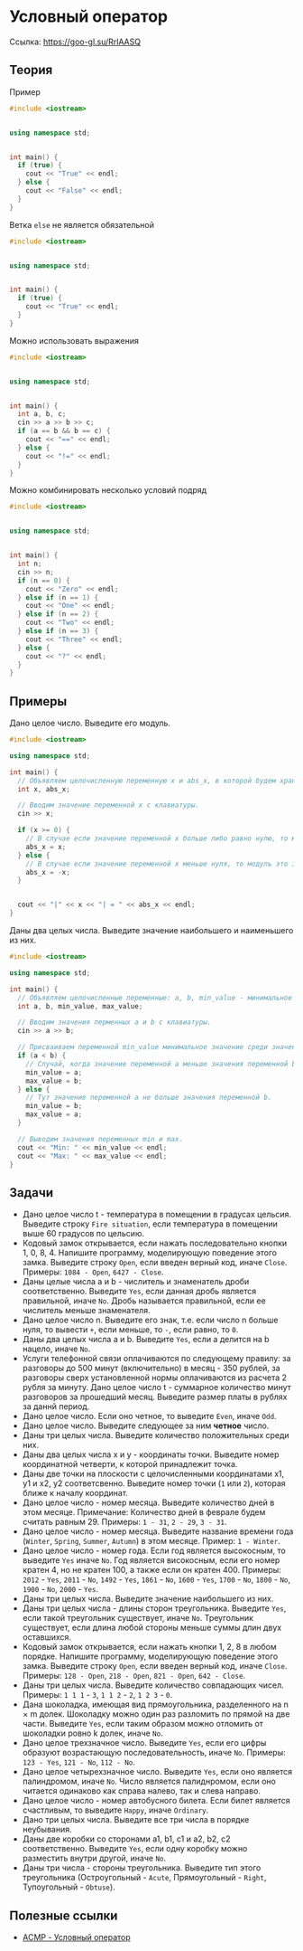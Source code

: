 # Условный оператор
Ссылка: https://goo-gl.su/RrlAASQ


## Теория
Пример
``` C++
#include <iostream>


using namespace std;


int main() {
  if (true) {
    cout << "True" << endl;
  } else {
    cout << "False" << endl;
  }
}
```

Ветка `else` не является обязательной
``` C++
#include <iostream>


using namespace std;


int main() {
  if (true) {
    cout << "True" << endl;
  }
}
```

Можно использовать выражения
``` C++
#include <iostream>


using namespace std;


int main() {
  int a, b, c;
  cin >> a >> b >> c;
  if (a == b && b == c) {
    cout << "==" << endl;
  } else {
    cout << "!=" << endl;
  }
}

```

Можно комбинировать несколько условий подряд

``` C++
#include <iostream>


using namespace std;


int main() {
  int n;
  cin >> n;
  if (n == 0) {
    cout << "Zero" << endl;
  } else if (n == 1) {
    cout << "One" << endl;
  } else if (n == 2) {
    cout << "Two" << endl;
  } else if (n == 3) {
    cout << "Three" << endl;
  } else {
    cout << "?" << endl;
  }
}
```


## Примеры
Дано целое число. Выведите его модуль.
``` C++
#include <iostream>

using namespace std;

int main() {
  // Объявляем целочисленную переменную x и abs_x, в которой будем хранить модуль значения переменной x.
  int x, abs_x;

  // Вводим значение переменной x с клавиатуры.
  cin >> x;

  if (x >= 0) {
    // В случае если значение переменной x больше либо равно нулю, то модуль это и есть значение переменной x.
    abs_x = x;
  } else {
    // В случае если значение переменной x меньше нуля, то модуль это значение переменной x со знаком минус.
    abs_x = -x;
  }


  cout << "|" << x << "| = " << abs_x << endl;
}
```

Даны два целых числа. Выведите значение наибольшего и наименьшего из них.
``` C++
#include <iostream>

using namespace std;

int main() {
  // Объявляем целочисленные переменные: a, b, min_value - минимальное значение среди значений переменных a и b, max_value - максимальное значение среди значений переменных a и b.
  int a, b, min_value, max_value;

  // Вводим значения перменных a и b с клавиатуры.
  cin >> a >> b;

  // Присваиваем переменной min_value минимальное значение среди значений переменных а и b, а max_value - максимальное.
  if (a < b) {
    // Случай, когда значение переменной a меньше значения переменной b.
    min_value = a;
    max_value = b;
  } else {
    // Тут значение переменной a не больше значения переменной b.
    min_value = b;
    max_value = a;
  }

  // Выводим значения переменных min и max.
  cout << "Min: " << min_value << endl;
  cout << "Max: " << max_value << endl;
}
```


## Задачи
 * Дано целое число t - температура в помещении в градусах цельсия. Выведите строку `Fire situation`, если температура в помещении выше 60 градусов по цельсию.
 * Кодовый замок открывается, если нажать последовательно кнопки 1, 0, 8, 4. Напишите программу, моделирующую поведение этого замка. Выведите строку `Open`, если введен верный код, иначе `Close`. Примеры: `1084 - Open`, `6427 - Close`.
 * Даны целые числа a и b - числитель и знаменатель дроби соответственно. Выведите `Yes`, если данная дробь является правильной, иначе `No`. Дробь называется правильной, если ее числитель меньше знаменателя.
 * Дано целое число n. Выведите его знак, т.е. если число n больше нуля, то вывести `+`, если меньше, то `-`, если равно, то `0`.
 * Даны два целых числа a и b. Выведите `Yes`, если a делится на b нацело, иначе `No`.
 * Услуги телефонной связи оплачиваются по следующему правилу: за разговоры до 500 минут (включительно) в месяц - 350 рублей, за разговоры сверх установленной нормы оплачиваются из расчета 2 рубля за минуту. Дано целое число t - суммарное количество минут разговоров за прошедший месяц. Выведите размер платы в рублях за даннй период. 
 * Дано целое число. Если оно четное, то выведите `Even`, иначе `Odd`.
 * Дано целоe число. Выведите следующее за ним **четное** число.
 * Даны три целых числа. Выведите количество положительных среди них.
 * Даны два целых числа x и y - координаты точки. Выведите номер координатной четверти, к которой принадлежит точка.
 * Даны две точки на плоскости с целочисленными координатами x1, y1 и x2, y2 соответсвенно. Выведите номер точки (`1` или `2`), которая ближе к началу координат.
 * Дано целое число - номер месяца. Выведите количество дней в этом месяце. Примечание: Количество дней в феврале будем считать равным 29. Примеры: `1 - 31`, `2 - 29`, `3 - 31`.
 * Дано целое число - номер месяца. Выведите название времени года (`Winter`, `Spring`, `Summer`, `Autumn`) в этом месяце. Пример: `1 - Winter`.
 * Дано целое число - номер года. Если год является высокосным, то выведите `Yes` иначе `No`. Год является високосным, если его номер кратен 4, но не кратен 100, а также если он кратен 400. Примеры: `2012` - `Yes`, `2011` - `No`, `1492` - `Yes`, `1861` - `No`, `1600` - `Yes`, `1700` - `No`, `1800` - `No`, `1900` - `No`, `2000` - `Yes`.
 * Даны три целых числа. Выведите значение наибольшего из них.
 * Даны три целых числа - длины сторон треугольника. Выведите `Yes`, если такой треугольник существует, иначе `No`. Треугольник существует, если длина любой стороны меньше суммы длин двух оставшихся.
 * Кодовый замок открывается, если нажать кнопки 1, 2, 8 в любом порядке. Напишите программу, моделирующую поведение этого замка. Выведите строку `Open`, если введен верный код, иначе `Close`. Примеры: `128 - Open`, `218 - Open`, `821 - Open`, `642 - Close`.
 * Даны три целых числа. Выведите количество совпадающих чисел. Примеры: `1 1 1` - `3`, `1 1 2` - `2`, `1 2 3` - `0`.
 * Дана шоколадка, имеющая вид прямоугольника, разделенного на n × m долек. Шоколадку можно один раз разломить по прямой на две части. Выведите `Yes`, если таким образом можно отломить от шоколадки ровно k долек, иначе `No`. 
 * Дано целое трехзначное число. Выведите `Yes`, если его цифры образуют возрастающую последовательность, иначе `No`. Примеры: `123 - Yes`, `121 - No`, `112 - No`.
 * Дано целое четырехзначное число. Выведите `Yes`, если оно является палиндромом, иначе `No`. Число является палиднромом, если оно читается одинаково как справа налево, так и слева направо. 
 * Дано целое число - номер автобусного билета. Если билет является счастливым, то выведите `Happy`, иначе `Ordinary`.
 * Дано три целых числа. Выведите все три числа в порядке неубывания.
 * Даны две коробки со сторонами a1, b1, c1 и a2, b2, c2 соответственно. Выведите `Yes`, если одну коробку можно разместить внутри другой, иначе `No`.
 * Даны три числа - стороны треугольника. Выведите тип этого треугольника (Остроугольный - `Acute`, Прямоугольный - `Right`, Тупоугольный - `Obtuse`).


## Полезные ссылки
 * [ACMP - Условный оператор](https://acmp.ru/asp/do/index.asp?main=section&id_course=1&id_section=2)
